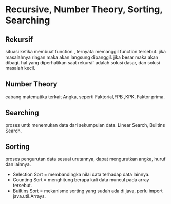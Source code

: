 # Recursive, Number Theory, Sorting, Searching

## Rekursif 
situasi ketika membuat function , ternyata memanggil function tersebut. jika masalahnya ringan maka akan langsung dipanggil. jika besar maka akan dibagi.
hal yang diperhatikan saat rekursif adalah solusi dasar, dan solusi masalah kecil. 

## Number Theory
cabang matematika terkait Angka, seperti Faktorial,FPB ,KPK, Faktor prima. 

## Searching
proses untk menemukan data dari sekumpulan data. Linear Search, Builtins Search.

## Sorting
proses pengurutan data sesuai urutannya, dapat mengurutkan angka, huruf dan lainnya.
 - Selection Sort = membandingka nilai data terhadap data lainnya.
 - Counting Sort = menghitung berapa kali data muncul pada array tersebut.
 - Builtins Sort = mekanisme sorting yang sudah ada di java, perlu import java.util.Arrays.


